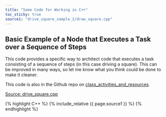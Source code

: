 ```yaml
---
title: "Some Code for Working in C++"
toc_sticky: true 
source1: "drive_square_sample_2/draw_square.cpp" 
---
```


## Basic Example of a Node that Executes a Task over a Sequence of Steps

This code provides a specific way to architect code that executes a task consisting of a sequence of steps (in this case driving a square).  This can be improved in many ways, so let me know what you think could be done to make it cleaner.

This code is also in the Github repo on [class_activities_and_resources](https://github.com/comprobo24/class_activities_and_resources).

<a href="{{ page.source1 }}">Source: drive_square.cpp</a>

{% highlight C++ %}
{% include_relative {{ page.source1 }} %}
{% endhighlight %}
